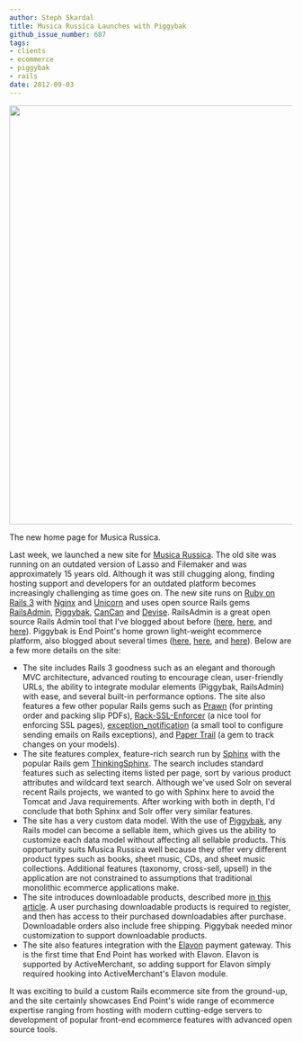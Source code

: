 ```yaml
---
author: Steph Skardal
title: Musica Russica Launches with Piggybak
github_issue_number: 687
tags:
- clients
- ecommerce
- piggybak
- rails
date: 2012-09-03
---
```


<a href="http://www.musicarussica.com/"><img border="0" src="/blog/2012/09/musica-russica-launches-piggybak/image-0.png" width="745"/></a>

The new home page for Musica Russica.

Last week, we launched a new site for [Musica Russica](http://www.musicarussica.com/). The old site was running on an outdated version of Lasso and Filemaker and was approximately 15 years old. Although it was still chugging along, finding hosting support and developers for an outdated platform becomes increasingly challenging as time goes on. The new site runs on [Ruby on Rails 3](http://rubyonrails.org/) with [Nginx](http://nginx.org/) and [Unicorn](http://unicorn.bogomips.org/) and uses open source Rails gems [RailsAdmin](https://github.com/sferik/rails_admin), [Piggybak](https://github.com/piggybak/piggybak), [CanCan](https://github.com/ryanb/cancan) and [Devise](https://github.com/plataformatec/devise). RailsAdmin is a great open source Rails Admin tool that I've blogged about before ([here](/blog/2011/08/railsadmin-gem-ecommerce/), [here](/blog/2012/03/cancan-railsadmin/), and [here](/blog/2012/02/railsadmin-import-part-2/)). Piggybak is End Point's home grown light-weight ecommerce platform, also blogged about several times ([here](/blog/2012/01/piggybak-mountable-ecommerce-ruby-on/), [here](/blog/2012/01/activerecord-callbacks-ecommerce-order/), and [here](/blog/2012/06/rbenv-passenger-upgrade/)). Below are a few more details on the site:

- The site includes Rails 3 goodness such as an elegant and thorough MVC architecture, advanced routing to encourage clean, user-friendly URLs, the ability to integrate modular elements (Piggybak, RailsAdmin) with ease, and several built-in performance options. The site also features a few other popular Rails gems such as [Prawn](http://prawn.majesticseacreature.com/) (for printing order and packing slip PDFs), [Rack-SSL-Enforcer](https://github.com/tobmatth/rack-ssl-enforcer) (a nice tool for enforcing SSL pages), [exception_notification](https://github.com/rails/exception_notification) (a small tool to configure sending emails on Rails exceptions), and [Paper Trail](https://github.com/airblade/paper_trail) (a gem to track changes on your models).
- The site features complex, feature-rich search run by [Sphinx](http://sphinxsearch.com/) with the popular Rails gem [ThinkingSphinx](http://pat.github.com/ts/en/). The search includes standard features such as selecting items listed per page, sort by various product attributes and wildcard text search. Although we've used Solr on several recent Rails projects, we wanted to go with Sphinx here to avoid the Tomcat and Java requirements. After working with both in depth, I'd conclude that both Sphinx and Solr offer very similar features.
- The site has a very custom data model. With the use of [Piggybak](https://github.com/piggybak/piggybak), any Rails model can become a sellable item, which gives us the ability to customize each data model without affecting all sellable products. This opportunity suits Musica Russica well because they offer very different product types such as books, sheet music, CDs, and sheet music collections. Additional features (taxonomy, cross-sell, upsell) in the application are not constrained to assumptions that traditional monolithic ecommerce applications make.
- The site introduces downloadable products, described more [in this article](/blog/2012/02/download-functionality-rails-ecommerce/). A user purchasing downloadable products is required to register, and then has access to their purchased downloadables after purchase. Downloadable orders also include free shipping. Piggybak needed minor customization to support downloadable products.
- The site also features integration with the [Elavon](http://gateway.elavon.com/) payment gateway. This is the first time that End Point has worked with Elavon. Elavon is supported by ActiveMerchant, so adding support for Elavon simply required hooking into ActiveMerchant's Elavon module.

It was exciting to build a custom Rails ecommerce site from the ground-up, and the site certainly showcases End Point's wide range of ecommerce expertise ranging from hosting with modern cutting-edge servers to development of popular front-end ecommerce features with advanced open source tools.
